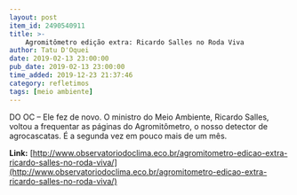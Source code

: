 ```yaml
---
layout: post
item_id: 2490540911
title: >-
    Agromitômetro edição extra: Ricardo Salles no Roda Viva
author: Tatu D'Oquei
date: 2019-02-13 23:00:00
pub_date: 2019-02-13 23:00:00
time_added: 2019-12-23 21:37:46
category: refletimos
tags: [meio ambiente]
---
```


DO OC – Ele fez de novo. O ministro do Meio Ambiente, Ricardo Salles, voltou a frequentar as páginas do Agromitômetro, o nosso detector de agrocascatas. É a segunda vez em pouco mais de um mês.

**Link:** [http://www.observatoriodoclima.eco.br/agromitometro-edicao-extra-ricardo-salles-no-roda-viva/](http://www.observatoriodoclima.eco.br/agromitometro-edicao-extra-ricardo-salles-no-roda-viva/)

